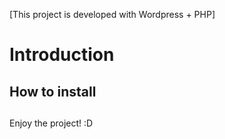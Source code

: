 [This project is developed with Wordpress + PHP]

# Introduction 

## How to install

## 



Enjoy the project! :D


